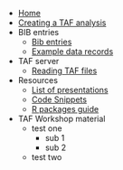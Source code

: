 
<!--
![TAF](http://ices.dk/SiteCollectionImages/TAF/TAF_info_gfx_no_descriptions.png)
-->

  - [Home](Home)
  - [Creating a TAF analysis](Creating-a-TAF-analysis)
  - BIB entries
      - [Bib entries](Bib-entries)
      - [Example data records](Example-data-records)
  - TAF server
      - [Reading TAF files](Reading-TAF-files)
  - Resources
      - [List of presentations](List-of-presentations)
      - [Code Snippets](Code-Snippets)
      - [R packages guide](R-packages-guide)
  - TAF Workshop material
      - test one
          - sub 1
          - sub 2
      - test two

<!--
* [API](API)
  * [Analyses](API-analyses)
  * [Expert groups](API-expert-groups)
-->
